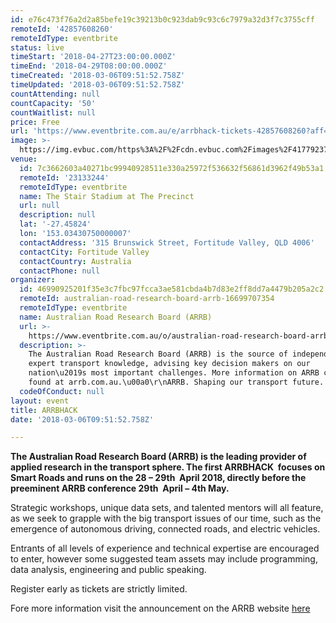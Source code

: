 ```yaml
---
id: e76c473f76a2d2a85befe19c39213b0c923dab9c93c6c7979a32d3f7c3755cff
remoteId: '42857608260'
remoteIdType: eventbrite
status: live
timeStart: '2018-04-27T23:00:00.000Z'
timeEnd: '2018-04-29T08:00:00.000Z'
timeCreated: '2018-03-06T09:51:52.758Z'
timeUpdated: '2018-03-06T09:51:52.758Z'
countAttending: null
countCapacity: '50'
countWaitlist: null
price: Free
url: 'https://www.eventbrite.com.au/e/arrbhack-tickets-42857608260?aff=ebapi'
image: >-
  https://img.evbuc.com/https%3A%2F%2Fcdn.evbuc.com%2Fimages%2F41779237%2F243611402839%2F1%2Foriginal.jpg?s=d698edc91daebce14a82287e797cf05e
venue:
  id: 7c3662603a40271bc99940928511e330a25972f536632f56861d3962f49b53a1
  remoteId: '23133244'
  remoteIdType: eventbrite
  name: The Stair Stadium at The Precinct
  url: null
  description: null
  lat: '-27.45824'
  lon: '153.03430750000007'
  contactAddress: '315 Brunswick Street, Fortitude Valley, QLD 4006'
  contactCity: Fortitude Valley
  contactCountry: Australia
  contactPhone: null
organizer:
  id: 46990925201f35e3c7fbc97fcca3ae581cbda4b7d83e2ff8dd7a4479b205a2c2
  remoteId: australian-road-research-board-arrb-16699707354
  remoteIdType: eventbrite
  name: Australian Road Research Board (ARRB)
  url: >-
    https://www.eventbrite.com.au/o/australian-road-research-board-arrb-16699707354
  description: >-
    The Australian Road Research Board (ARRB) is the source of independent
    expert transport knowledge, advising key decision makers on our
    nation\u2019s most important challenges. More information on ARRB can be
    found at arrb.com.au.\u00a0\r\nARRB. Shaping our transport future.
  codeOfConduct: null
layout: event
title: ARRBHACK
date: '2018-03-06T09:51:52.758Z'

---
```

<P CLASS="MsoNormal"><STRONG>The Australian Road Research Board (ARRB) is the leading provider of applied research in the transport sphere. The first ARRBHACK  focu</STRONG><SPAN><STRONG>ses on Smart Roads and runs on the 28 – 29th  April 2018, directly before the preeminent ARRB conference 29th  April – 4th May.</STRONG></SPAN></P>
<P CLASS="MsoNormal"><SPAN> Strategic workshops, unique data sets, and talented mentors will all feature, as we seek to grapple with the big transport issues of our time, such as the emergence of autonomous driving, connected roads, and electric vehicles.</SPAN></P>
<P CLASS="MsoNormal">Entrants of all levels of experience and technical expertise are encouraged to enter, however some suggested team assets may include programming, data analysis, engineering and public speaking. </P>
<P CLASS="MsoNormal">Register early as tickets are strictly limited.</P>
<P CLASS="MsoNormal">Fore more information visit the announcement on the ARRB website <A TITLE="here" HREF="https://www.arrb.com.au/news/arrb-hack-a-thon-shaping-the-way-to-smarter-roads" TARGET="_blank" REL="noopener noreferrer nofollow">here</A></P>
